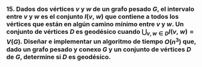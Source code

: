 ### 15. Dados dos vértices $v$ y $w$ de un grafo pesado $G$, el intervalo entre $v$ y $w$ es el conjunto $I(v,\ w)$ que contiene a todos los vértices que están en algún camino mínimo entre $v$ y $w$. Un conjunto de vértices $D$ es geodésico cuando $\bigcup_{v, w \in D} I(v,\ w) = V(G)$. Diseñar e implementar un algoritmo de tiempo $O(n^3)$ que, dado un grafo pesado y conexo $G$ y un conjunto de vértices $D$ de $G$, determine si $D$ es geodésico.
